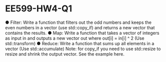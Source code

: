 # EE599-HW4-Q1
● Filter: Write a function that filters out the odd numbers and keeps the even numbers in a vector (use std::copy_if) and returns a new vector that contains the results. ● Map: Write a function that takes a vector of integers as input in and outputs a new vector out where out[i] = in[i] ^ 2 (Use std::transform) ● Reduce: Write a function that sums up all elements in a vector (Use std::accumulate) Note: for copy_if you need to use std::resize to resize and shrink the output vector. See the example here.
